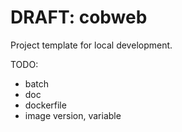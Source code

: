 # DRAFT: cobweb
Project template for local development.

TODO:
- batch
- doc
- dockerfile
- image version, variable
